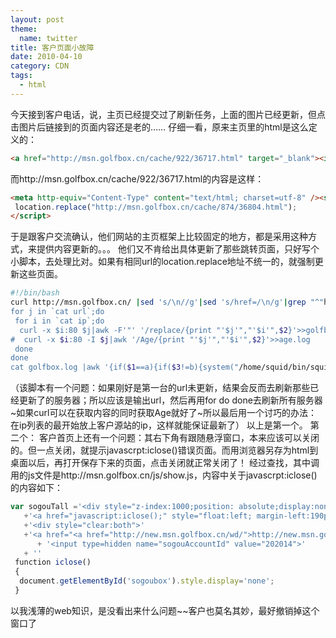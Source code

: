 ```yaml
---
layout: post
theme:
  name: twitter
title: 客户页面小故障
date: 2010-04-10
category: CDN
tags:
  - html
---
```


今天接到客户电话，说，主页已经提交过了刷新任务，上面的图片已经更新，但点击图片后链接到的页面内容还是老的……
仔细一看，原来主页里的html是这么定义的：
```html
<a href="http://msn.golfbox.cn/cache/922/36717.html" target="_blank"><img src="/upload/img/20100410/20100410144202.jpg" width="125" height="80" class="border_blue" /></a>
```
而http://msn.golfbox.cn/cache/922/36717.html的内容是这样：
```html
<meta http-equiv="Content-Type" content="text/html; charset=utf-8" /><script language="JavaScript">
 location.replace("http://msn.golfbox.cn/cache/874/36804.html");
</script>
```
于是跟客户交流确认，他们网站的主页框架上比较固定的地方，都是采用这种方式，来提供内容更新的。。。
他们又不肯给出具体更新了那些跳转页面，只好写个小脚本，去处理比对。如果有相同url的location.replace地址不统一的，就强制更新这些页面。
```bash
#!/bin/bash
curl http://msn.golfbox.cn/ |sed 's/\n//g'|sed 's/href=/\n/g'|grep "^"http://msn.golfbox.cn/cache"|awk -F'"' '{print $2}'>url
for j in `cat url`;do
 for i in `cat ip`;do
  curl -x $i:80 $j|awk -F'"' '/replace/{print "'$j'","'$i'",$2}'>>golfbox.log
#  curl -x $i:80 -I $j|awk '/Age/{print "'$j'","'$i'",$2}'>>age.log
 done
done
cat golfbox.log |awk '{if($1==a){if($3!=b){system("/home/squid/bin/squidclient -p 80 -h "$2" -m purge "$1)}};a=$1;b=$3}'
```
（该脚本有一个问题：如果刚好是第一台的url未更新，结果会反而去刷新那些已经更新了的服务器；所以应该是输出url，然后再用for do done去刷新所有服务器~如果curl可以在获取内容的同时获取Age就好了~所以最后用一个讨巧的办法：在ip列表的最开始放上客户源站的ip，这样就能保证最新了）
以上是第一个。
第二个：
客户首页上还有一个问题：其右下角有跟随悬浮窗口，本来应该可以关闭的。但一点关闭，就提示javascrpt:iclose()错误页面。而用浏览器另存为html到桌面以后，再打开保存下来的页面，点击关闭就正常关闭了！
经过查找，其中调用的js文件是http://msn.golfbox.cn/js/show.js，内容中关于javascrpt:iclose()的内容如下：
```javascript
var sogouTall ='<div style="z-index:1000;position: absolute;display:none;" id="sogoubox">'
   +'<a href="javascript:iclose();" style="float:left; margin-left:190px">关闭</a>'
   +'<div style="clear:both">'
   +'<a href="<a href="http://new.msn.golfbox.cn/wd/">http://new.msn.golfbox.cn/wd/"><img</a> src="<a href="http://new.msn.golfbox.cn/wd/dbtt.jpg">http://new.msn.golfbox.cn/wd/dbtt.jpg</a>" style="width:220px;height:160px"/></a>'
      + '<input type=hidden name="sogouAccountId" value="202014">'
   + ''
 function iclose()
 {
  document.getElementById('sogoubox').style.display='none';
 }
```
以我浅薄的web知识，是没看出来什么问题~~客户也莫名其妙，最好撤销掉这个窗口了
